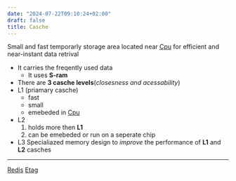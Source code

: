 ```yaml
---
date: "2024-07-22T09:10:24+02:00"
draft: false
title: Casche
---
```


Small and fast temporarly storage area located near
[Cpu](/Notes/posts/Linux/Kernel/Cpu) for efficient and near-instant data
retrival

-   It carries the freqently used data
    -   It uses **S-ram**
-   There are **3 casche levels**(*closesness and acessability*)
-   L1 (priamary casche)
    -   fast
    -   small
    -   emebeded in [Cpu](/Notes/posts/Linux/Kernel/Cpu)
-   L2
    1.  holds more then **L1**
    2.  can be emebeded or run on a seperate chip
-   L3 Specialiazed memory design to *improve* the performance of **L1**
    and **L2** casches

------------------------------------------------------------------------

[Redis](/Notes/posts/databases/redis) [Etag](/Notes/posts/Etag)
